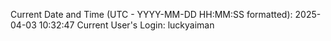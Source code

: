Current Date and Time (UTC - YYYY-MM-DD HH:MM:SS formatted): 2025-04-03 10:32:47
Current User's Login: luckyaiman
